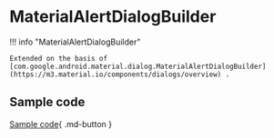 # MaterialAlertDialogBuilder

!!! info "MaterialAlertDialogBuilder"

    Extended on the basis of [com.google.android.material.dialog.MaterialAlertDialogBuilder](https://m3.material.io/components/dialogs/overview) .

## Sample code

[Sample code](https://github.com/SakurajimaMaii/Android-Vast-Extension/blob/develop/app/src/main/kotlin/com/ave/vastgui/app/activity/view/DialogActivity.kt){ .md-button }
